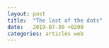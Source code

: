 ```yaml
---
layout: post
title:  "The last of the dots"
date:   2019-07-30 +0200
categories: articles web
---
```


